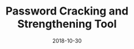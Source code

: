 ---
title: "Password Cracking and Strengthening Tool"
collection: projects 
permalink: /projects/password-cracking
description: "Developed a password cracking and strengthening tool which allows users to crack password using Brute Force, Dictionary Attacks and Collision Attacks. The tool also allows the user to adjust different parameters to suit their needs. 
The tool provides strengthening features as follows: \n
• Users can generate strong random passwords
• Users can generate strong easy to remember passwords
• Users can generate a stronger version of their existing passwords(Improvements to existing password)"
from: October 2018
to: October 2018 
date: 2018-10-30
---